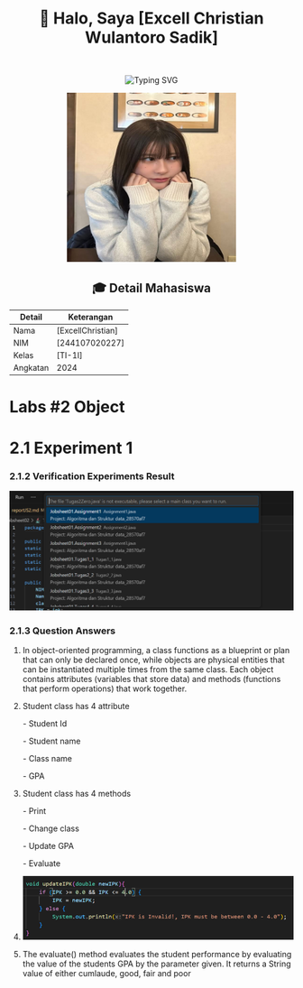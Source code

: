 <div align="center">
  
# 👋 Halo, Saya [Excell Christian Wulantoro Sadik]

<img src="https://komarev.com/ghpvc/?username=username-anda&style=flat-square&color=blue" alt=""/>

![Typing SVG](https://readme-typing-svg.herokuapp.com?font=Fira+Code&pause=1000&random=false&width=435&lines=Mahasiswa+Teknik+Informatika;NIM+%3A+244107020227;Kelas+%3A+TI-1I)

<img src="/img/Aco.jpg" width="300px" height="300px" />

## 🎓 Detail Mahasiswa

| Detail   | Keterangan  |
| -------- | ----------- |
| Nama     | [ExcellChristian] |
| NIM      | [244107020227] |
| Kelas    | [TI-1I]     |
| Angkatan | 2024        |
</div>

# Labs #2 Object

# 2.1 Experiment 1

### 2.1.2 Verification Experiments Result
![Screenshot](/img/New1.png)

### 2.1.3 Question Answers
1. In object-oriented programming, a class functions as a blueprint or plan that can only be declared once, while objects are physical entities that can be instantiated multiple times from the same class. Each object contains attributes (variables that store data) and methods (functions that perform operations) that work together.

2. Student class has 4 attribute 
<ol>- Student Id</ol>
<ol>- Student name</ol>
<ol>- Class name</ol>
<ol>- GPA</ol>

3. Student class has 4 methods
<ol>- Print</ol>
<ol>- Change class</ol>
<ol>- Update GPA</ol>
<ol>- Evaluate</ol>

4. ![Screenshot](/img/New2.png)

5. The evaluate() method evaluates the student performance by evaluating the value of the students GPA by the parameter given. It returns a String value of either cumlaude, good, fair and poor

